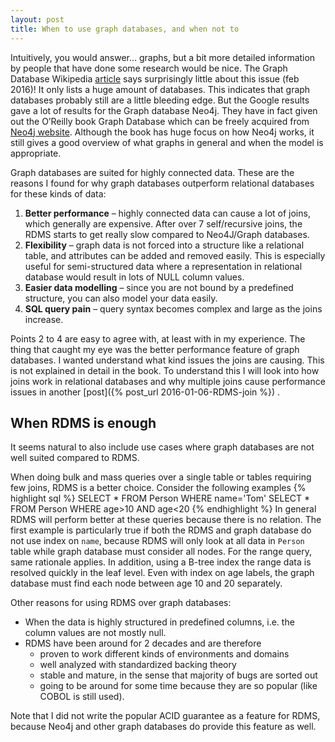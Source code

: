 ```yaml
---
layout: post
title: When to use graph databases, and when not to
---
```


Intuitively, you would answer... graphs, but a bit more detailed information by people that have done some research would be nice. The Graph Database Wikipedia [article](https://en.wikipedia.org/wiki/Graph_database) says surprisingly little about this issue (feb 2016)! It only lists a huge amount of databases. This indicates that graph databases probably still are a little bleeding edge. But the Google results gave a lot of results for the Graph database Neo4j. They have in fact given out the O’Reilly book Graph Database which can be freely acquired from [Neo4j website](neo4j.com/books/graph-databases/). Although the book has huge focus on how Neo4j works, it still gives a good overview of what graphs in general and when the model is appropriate.

Graph databases are suited for highly connected data. These are the reasons I found for why graph databases outperform relational databases for these kinds of data:

1. **Better performance** – highly connected data can cause a lot of joins, which generally are expensive. After over 7 self/recursive joins, the RDMS starts to get really slow compared to Neo4J/Graph databases.
2. **Flexibility** – graph data is not forced into a structure like a relational table, and attributes can be added and removed easily. This is especially useful for semi-structured data where a representation in relational database would result in lots of NULL column values.
3. **Easier data modelling** – since you are not bound by a predefined structure, you can also model your data easily.
4. **SQL query pain** – query syntax becomes complex and large as the joins increase.

Points 2 to 4 are easy to agree with, at least with in my experience. The thing that caught my eye was the better performance feature of graph databases. I wanted understand what kind issues the joins are causing. This is not explained in detail in the book. To understand this I will look into how joins work in relational databases and why multiple joins cause performance issues in another [post]({% post_url 2016-01-06-RDMS-join %}) .

## When RDMS is enough
It seems natural to also include use cases where graph databases are not well suited compared to RDMS.

When doing bulk and mass queries over a single table or tables requiring few joins, RDMS is a better choice. Consider the following examples
{% highlight sql %}
SELECT * FROM Person WHERE name='Tom'
SELECT * FROM Person WHERE age>10 AND age<20
{% endhighlight %}
In general RDMS will perform better at these queries because there is no relation. The first example is particularly true if both the RDMS and graph database do not use index on `name`, because RDMS will only look at all data in `Person` table while graph database must consider all nodes. For the range query, same rationale applies. In addition, using a B-tree index the range data is resolved quickly in the leaf level. Even with index on age labels, the graph database must find each node between age 10 and 20 separately.

Other reasons for using RDMS over graph databases:

* When the data is highly structured in predefined columns, i.e. the column values are not mostly null.
* RDMS have been around for 2 decades and are therefore
  * proven to work different kinds of environments and domains
  * well analyzed with standardized backing theory
  * stable and mature, in the sense that majority of bugs are sorted out
  * going to be around for some time because they are so popular (like COBOL is still used).

Note that I did not write the popular ACID guarantee as a feature for RDMS, because Neo4j and other graph databases do provide this feature as well.



